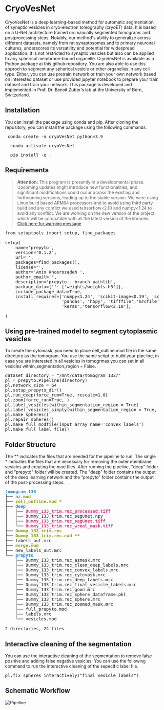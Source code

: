 # CryoVesNet

CryoVesNet is a deep learning-based method for automatic segmentation of synaptic vesicles in cryo-electron tomography (cryoET) data. It is based on a U-Net architecture trained on manually segmented tomograms and postprocessing steps. Notably, our method's ability to generalize across different datasets, namely from rat synaptosomes and to primary neuronal cultures, underscores its versatility and potential for widespread application. It is not restricted to synaptic vesicles but also can be applied to any spherical membrane-bound organelle. CryoVesNet is available as a Python package at this github repository.
You are also able to use this approch to segment any spherical vesicle or other organelles in any cell type.
Either, you can use pretrain network or train your own network based on interested dataset or use provided jupyter notebook to prepare your train dataset and train your network.
This package is developed and implemented in Prof. Dr. Benoit Zuber's lab at the University of Bern, Switzerland.

## Installation

You can install the package using conda and pip. After cloning the repository, you can install the package using the following commands:

<pre> conda create -n cryoVesNet python=3.9</pre>
<pre>  conda activate cryoVesNet </pre>
<pre>  pip install -e . </pre>




## Requirements

> **Attention:**
This program is presently in a developmental phase. Upcoming updates might introduce new functionalities, and significant modifications could occur across the existing and forthcoming versions, leading up to the stable version.
We were using Linux build based ARM64 processors and to avoid using third party build and any confilct we used tensorflow<2.10 and numpy<1.24 to avoid any conflict. We are working on the new version of the project which will be compatible with all the latest version of the libraries.
[Click here for warning message](./warning-message.html)

<pre>
from setuptools import setup, find_packages

setup(
    name='prepyto',
    version='0.1.2',
    url='',
    packages=find_packages(),
    license='',
    author='Amin Khosrozadeh ',
    author_email='',
    description='prepyto - branch pathlib',
    package_data={'': ['weights/weights.h5']},
    include_package_data=True,
    install_requires=['numpy<1.24', 'scikit-image<0.19', 'scipy', 'jupyter','jupyterlab',
                      'pandas', 'h5py', 'tifffile','mrcfile','tqdm', 'napari',
                      'keras','tensorflow<2.10'],

)
</pre>
## Using pre-trained model to segment cytoplasmic vesicles
To create the cytomask, you need to place cell_outline.mod file in the same directory as the tomogram.
You use the same script to build your pipeline, in case you are interested in all vesicles in tomogrmas you can set  in all vesicles within_segmentation_region = False.

<pre>
dataset_directory = "/mnt/data/tomogram_133/"
pl = prepyto.Pipeline(directory)
pl.network_size = 64
pl.setup_prepyto_dir()
pl.run_deep(force_run=True, rescale=1.0)
pl.zoom(force_run=True, )
pl.label_vesicles(within_segmentation_region = True)
pl.label_vesicles_simply(within_segmentation_region = True, input_array_name="deep_mask")
pl.make_spheres()
pl.repair_spheres()
pl.make_full_modfile(input_array_name='convex_labels')
pl.make_full_label_file()
</pre>


## Folder Structure

The ** indicates the files that are needed for the pipeline to run.
The single * indicates the files that are necessary for removing the outer membrane vesicles and creating the mod files.
After running the pipeline, "deep" folder and "prepyto" folder will be created.
The "deep" folder contains the output of the deep learning network and the "prepyto" folder contains the output of the post-processing steps.


<pre><font color="#268BD2"><b>tomogram_133</b></font>
├── <font color="#859900"><b>az.mod</b></font>
├── <font color="#859900"><b>cell_outline.mod *</b></font>
├── <font color="#268BD2"><b>deep</b></font>
│   ├── <font color="#D33682"><b>Dummy_133_trim.rec_processed.tiff</b></font>
│   ├── Dummy_133_trim.rec_segUnet.npy
│   ├── <font color="#D33682"><b>Dummy_133_trim.rec_segUnet.tiff</b></font>
│   └── <font color="#D33682"><b>Dummy_133_trim.rec_wreal_mask.tiff</b></font>
├── <font color="#859900"><b>Dummy_133_trim.rec</b></font>
├── <font color="#859900"><b>Dummy_133_trim.rec.nad **</b></font>
├── labels_out.mrc
├── <font color="#859900"><b>merge.mod</b></font>
├── new_labels_out.mrc
└── <font color="#268BD2"><b>prepyto</b></font>
    ├── Dummy_133_trim.rec_azmask.mrc
    ├── Dummy_133_trim.rec_clean_deep_labels.mrc
    ├── Dummy_133_trim.rec_convex_labels.mrc
    ├── Dummy_133_trim.rec_cytomask.mrc
    ├── Dummy_133_trim.rec_deep_labels.mrc
    ├── Dummy_133_trim.rec_final_vesicle_labels.mrc
    ├── Dummy_133_trim.rec_good.mrc
    ├── Dummy_133_trim.rec_sphere_dataframe.pkl
    ├── Dummy_133_trim.rec_sphere.mrc
    ├── Dummy_133_trim.rec_zoomed_mask.mrc
    ├── full_prepyto.mod
    ├── labels.mrc
    └── vesicles.mod

2 directories, 24 files</pre>

## Interactive cleaning of the segmentation
You can use the interactive cleaning of the segmentation to remove false positive and adding false negative vesicles.
You can use the following command to run the interactive cleaning of the sepecific label file.

<pre>
pl.fix_spheres_interactively("final_vesicle_labels")
</pre>

## Schematic Workflow
![Pipeline](images/github_figure.png)
